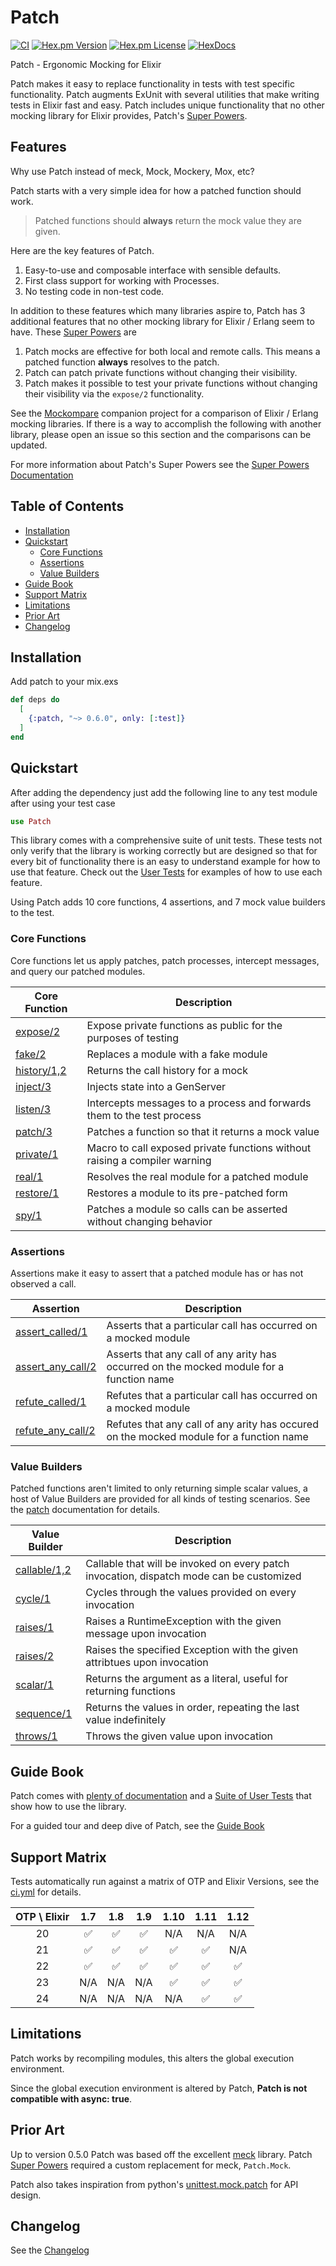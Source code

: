 # Patch

[![CI](https://github.com/ihumanable/patch/workflows/CI/badge.svg)](https://github.com/ihumanable/patch/actions)
[![Hex.pm Version](http://img.shields.io/hexpm/v/patch.svg?style=flat)](https://hex.pm/packages/patch)
[![Hex.pm License](http://img.shields.io/hexpm/l/patch.svg?style=flat)](https://hex.pm/packages/patch)
[![HexDocs](https://img.shields.io/badge/HexDocs-Yes-blue)](https://hexdocs.pm/patch)

Patch - Ergonomic Mocking for Elixir

Patch makes it easy to replace functionality in tests with test specific functionality.  Patch augments ExUnit with several utilities that make writing tests in Elixir fast and easy.  Patch includes unique functionality that no other mocking library for Elixir provides, Patch's [Super Powers](super-powers.html).

## Features

Why use Patch instead of meck, Mock, Mockery, Mox, etc?  

Patch starts with a very simple idea for how a patched function should work.

> Patched functions should **always** return the mock value they are given.

Here are the key features of Patch.

1. Easy-to-use and composable interface with sensible defaults.
2. First class support for working with Processes.
3. No testing code in non-test code.

In addition to these features which many libraries aspire to, Patch has 3 additional features that no other mocking library for Elixir / Erlang seem to have.  These [Super Powers](super-powers.html) are 

1. Patch mocks are effective for both local and remote calls.  This means a patched function **always** resolves to the patch.
2. Patch can patch private functions without changing their visibility.
3. Patch makes it possible to test your private functions without changing their visibility via the `expose/2` functionality.  

See the [Mockompare](https://github.com/ihumanable/mockompare) companion project for a comparison of Elixir / Erlang mocking libraries.  If there is a way to accomplish the following with another library, please open an issue so this section and the comparisons can be updated.

For more information about Patch's Super Powers see the [Super Powers Documentation](super-powers.html)

## Table of Contents

- [Installation](#installation)
- [Quickstart](#quickstart)
  - [Core Functions](#core-functions)
  - [Assertions](#assertions)
  - [Value Builders](#value-builders)
- [Guide Book](#guide-book)
- [Support Matrix](#support-matrix)
- [Limitations](#limitations)
- [Prior Art](#prior-art)
- [Changelog](#changelog)
## Installation

Add patch to your mix.exs

```elixir
def deps do
  [
    {:patch, "~> 0.6.0", only: [:test]}
  ]
end
```

## Quickstart

After adding the dependency just add the following line to any test module after using your test case

```elixir
use Patch
```

This library comes with a comprehensive suite of unit tests.  These tests not only verify that the library is working correctly but are designed so that for every bit of functionality there is an easy to understand example for how to use that feature.  Check out the [User Tests](https://github.com/ihumanable/patch/tree/master/test/user) for examples of how to use each feature.

Using Patch adds 10 core functions, 4 assertions, and 7 mock value builders to the test.

### Core Functions

Core functions let us apply patches, patch processes, intercept messages, and query our patched modules.

| Core Function                                                | Description                                                                |
|--------------------------------------------------------------|----------------------------------------------------------------------------|
| [expose/2](Patch.html#expose/2)     | Expose private functions as public for the purposes of testing             |
| [fake/2](Patch.html#fake/2)         | Replaces a module with a fake module                                       |
| [history/1,2](Patch.html#history/2) | Returns the call history for a mock                                        |
| [inject/3](Patch.html#inject/3)     | Injects state into a GenServer                                             |
| [listen/3](Patch.html#listen/3)     | Intercepts messages to a process and forwards them to the test process     |
| [patch/3](Patch.html#patch/3)       | Patches a function so that it returns a mock value                         |
| [private/1](Patch.html#private/1)   | Macro to call exposed private functions without raising a compiler warning |
| [real/1](Patch.html#real/1)         | Resolves the real module for a patched module                              |
| [restore/1](Patch.html#restore/1)   | Restores a module to its pre-patched form                                  |
| [spy/1](Patch.html#spy/1)           | Patches a module so calls can be asserted without changing behavior        |

### Assertions

Assertions make it easy to assert that a patched module has or has not observed a call.

| Assertion                                                                  | Description                                                                              |
|----------------------------------------------------------------------------|------------------------------------------------------------------------------------------|
| [assert_called/1](Patch.html#assert_called/1)     | Asserts that a particular call has occurred on a mocked module                           |
| [assert_any_call/2](Patch.html#assert_any_call/2) | Asserts that any call of any arity has occurred on the mocked module for a function name |
| [refute_called/1](Patch.html#refute_called/1)     | Refutes that a particular call has occurred on a mocked module                           |
| [refute_any_call/2](Patch.html#refute_any_call/2) | Refutes that any call of any arity has occured on the mocked module for a function name  |

### Value Builders

Patched functions aren't limited to only returning simple scalar values, a host of Value Builders are provided for all kinds of testing scenarios.  See the [patch](Patch.html#patch/3) documentation for details.

| Value Builder                                                             | Description                                                                              |
|---------------------------------------------------------------------------|------------------------------------------------------------------------------------------|
| [callable/1,2](Patch.Mock.Value.html#callable/2) | Callable that will be invoked on every patch invocation, dispatch mode can be customized |
| [cycle/1](Patch.Mock.Value.html#cycle/1)         | Cycles through the values provided on every invocation                                   |
| [raises/1](Patch.Mock.Value.html#raises/1)       | Raises a RuntimeException with the given message upon invocation                         |
| [raises/2](Patch.Mock.Value.html#raises/2)       | Raises the specified Exception with the given attribtues upon invocation                 |
| [scalar/1](Patch.Mock.Value.html#scalar/1)       | Returns the argument as a literal, useful for returning functions                        |
| [sequence/1](Patch.Mock.Value.html#sequence/2)   | Returns the values in order, repeating the last value indefinitely                       |
| [throws/1](Patch.Mock.Value.html#throws/1)       | Throws the given value upon invocation                                                   |


## Guide Book

Patch comes with [plenty of documentation](https://hexdocs.pm/patch) and a [Suite of User Tests](https://github.com/ihumanable/patch/tree/master/test/user) that show how to use the library.  

For a guided tour and deep dive of Patch, see the [Guide Book](guide-book/01-introduction.html)

## Support Matrix

Tests automatically run against a matrix of OTP and Elixir Versions, see the [ci.yml](https://github.com/ihumanable/patch/tree/master/.github/workflows/ci.yml) for details.

| OTP \ Elixir | 1.7  | 1.8  | 1.9  | 1.10 | 1.11 | 1.12 |
|:------------:|:----:|:----:|:----:|:----:|:----:|:----:|
| 20           | ✅   | ✅   | ✅   | N/A  | N/A  | N/A  |
| 21           | ✅   | ✅   | ✅   | ✅   | ✅   | N/A  |
| 22           | ✅   | ✅   | ✅   | ✅   | ✅   | ✅   |
| 23           | N/A  | N/A  | N/A  | ✅   | ✅   | ✅   |
| 24           | N/A  | N/A  | N/A  | N/A  | ✅   | ✅   |

## Limitations

Patch works by recompiling modules, this alters the global execution environment. 

Since the global execution environment is altered by Patch, **Patch is not compatible with async: true**.

## Prior Art

Up to version 0.5.0 Patch was based off the excellent [meck](https://hex.pm/packages/meck) library.  Patch [Super Powers](super-powers.html) required a custom replacement for meck, `Patch.Mock`.  

Patch also takes inspiration from python's [unittest.mock.patch](https://docs.python.org/3/library/unittest.mock.html#patch) for API design.
## Changelog

See the [Changelog](CHANGELOG.md)